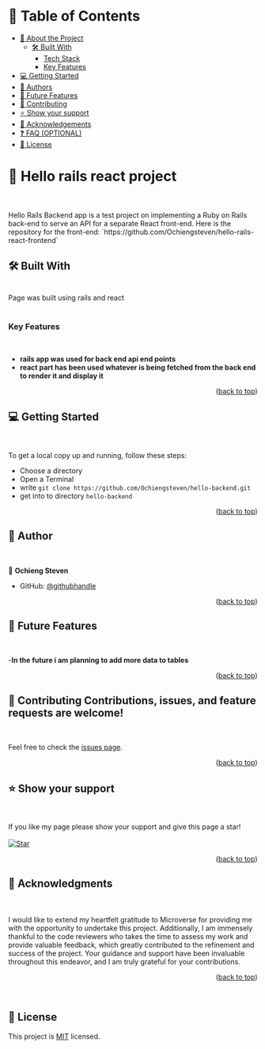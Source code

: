 # 📗 Table of Contents

- [📖 About the Project](#about-project)
  - [🛠 Built With](#built-with)
    - [Tech Stack](#tech-stack)
    - [Key Features](#key-features)
- [💻 Getting Started](#getting-started)
- [👥 Authors](#authors)
- [🔭 Future Features](#future-features)
- [🤝 Contributing](#contributing)
- [⭐️ Show your support](#support)
- [🙏 Acknowledgements](#acknowledgements)
- [❓ FAQ (OPTIONAL)](#faq)
- [📝 License](#license)


# 📖 Hello rails react project <a name="about-project"></a>
<br>


<br>
Hello Rails Backend app is a test project on implementing a Ruby on Rails back-end to serve an API for a separate React front-end. Here is the repository for the front-end: `https://github.com/Ochiengsteven/hello-rails-react-frontend`<br>

## 🛠 Built With <a name="built-with"></a>
<br>


  <summary>Page was built using rails and react</summary>

<br>

### Key Features <a name="key-features"></a>

<br>

- **rails app was used for back end api end points**
- **react part has been used whatever is being fetched from the back end to render it and display it**


<p align="right">(<a href="#readme-top">back to top</a>)</p>


## 💻 Getting Started <a name="getting-started"></a>
<br>

To get a local copy up and running, follow these steps:
<br>
- Choose a directory
- Open a Terminal
- write `git clone https://github.com/Ochiengsteven/hello-backend.git`
- get into to directory `hello-backend`

<p align="right">(<a href="#readme-top">back to top</a>)</p>


## 👥 Author <a name="authors"></a>
<br>


👤 **Ochieng Steven**

- GitHub: [@githubhandle](https://github.com/Ochiengsteven)

<p align="right">(<a href="#readme-top">back to top</a>)</p>



## 🔭 Future Features <a name="future-features"></a>
<br>

-**In the future i am planning to add more data to tables**


<p align="right">(<a href="#readme-top">back to top</a>)</p>


## 🤝 Contributing <a name="contributing"></a>Contributions, issues, and feature requests are welcome!
<br>

Feel free to check the [issues page](https://github.com/Ochiengsteven/hello-backend/issues).

<p align="right">(<a href="#readme-top">back to top</a>)</p>



## ⭐️ Show your support <a name="support"></a>
<br>

If you like my page please show your support and give this page a star!
<br>
<br>
[![Star](https://img.shields.io/github/stars/agneta1991/hello-rails-react?style=social)](https://github.com/Ochiengsteven/hello-backend)



<p align="right">(<a href="#readme-top">back to top</a>)</p>


## 🙏 Acknowledgments <a name="acknowledgements"></a>
<br>

<br>
I would like to extend my heartfelt gratitude to Microverse for providing me with the opportunity to undertake this project. Additionally, I am immensely thankful to the code reviewers who takes the time to assess my work and provide valuable feedback, which greatly contributed to the refinement and success of the project. Your guidance and support have been invaluable throughout this endeavor, and I am truly grateful for your contributions.

<p align="right">(<a href="#readme-top">back to top</a>)</p>
<br>

## 📝 License <a name="license"></a>

This project is [MIT](./LICENSE) licensed.